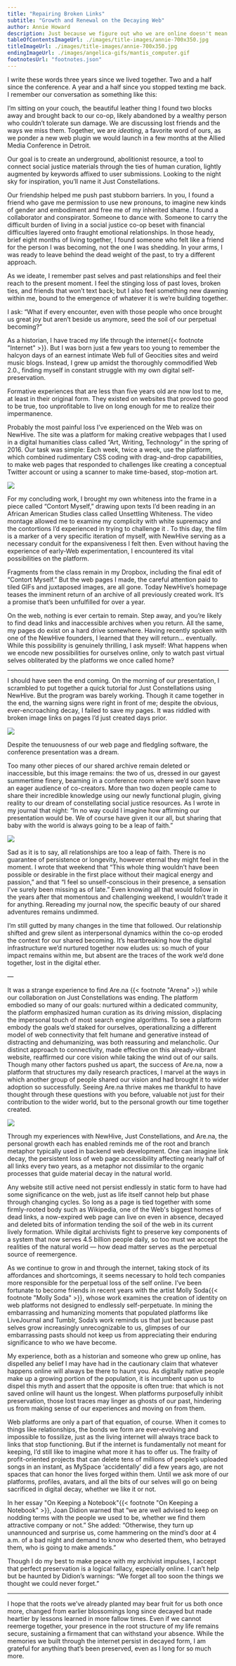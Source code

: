```yaml
---
title: "Repairing Broken Links"
subtitle: "Growth and Renewal on the Decaying Web"
author: Annie Howard
description: Just because we figure out who we are online doesn't mean we can easily hold on to our digital pasts. How do we understand the unfolding of our virtual selves, when they're contantly destroyed by the platforms that they once called home?
tableOfContentsImageUrl: ./images/title-images/annie-700x350.jpg
titleImageUrl: ./images/title-images/annie-700x350.jpg
endingImageUrl: ./images/angelica-gifs/mantis_computer.gif
footnotesUrl: "footnotes.json"
---
```


I write these words three years since we lived together. Two and a half since the conference. A year and a half since you stopped texting me back. I remember our conversation as something like this:

I’m sitting on your couch, the beautiful leather thing I found two blocks away and brought back to our co-op, likely abandoned by a wealthy person who couldn’t tolerate sun damage. We are discussing lost friends and the ways we miss them. Together, we are _ideating_, a favorite word of ours, as we ponder a new web plugin we would launch in a few months at the Allied Media Conference in Detroit.

Our goal is to create an underground, abolitionist resource, a tool to connect social justice materials through the ties of human curation, lightly augmented by keywords affixed to user submissions. Looking to the night sky for inspiration, you’ll name it Just Constellations.

Our friendship helped me push past stubborn barriers. In you, I found a friend who gave me permission to use new pronouns, to imagine new kinds of gender and embodiment and free me of my inherited shame. I found a collaborator and conspirator. Someone to dance with. Someone to carry the difficult burden of living in a social justice co-op beset with financial difficulties layered onto fraught emotional relationships. In those heady, brief eight months of living together, I found someone who felt like a friend for the person I was becoming, not the one I was shedding. In your arms, I was ready to leave behind the dead weight of the past, to try a different approach.

As we ideate, I remember past selves and past relationships and feel their reach to the present moment. I feel the stinging loss of past loves, broken ties, and friends that won’t text back; but I also feel something new dawning within me, bound to the emergence of whatever it is we’re building together.

I ask: “What if every encounter, even with those people who once brought us great joy but aren’t beside us anymore, seed the soil of our perpetual becoming?”

As a historian, I have traced my life through the internet{{< footnote "Internet" >}}. But I was born just a few years too young to remember the halcyon days of an earnest intimate Web full of Geocities sites and weird music blogs. Instead, I grew up amidst the thoroughly commodified Web 2.0., finding myself in constant struggle with my own digital self-preservation.

Formative experiences that are less than five years old are now lost to me, at least in their original form. They existed on websites that proved too good to be true, too unprofitable to live on long enough for me to realize their impermanence.

Probably the most painful loss I’ve experienced on the Web was on NewHive. The site was a platform for making creative webpages that I used in a digital humanities class called “Art, Writing, Technology” in the spring of 2016. Our task was simple: Each week, twice a week, use the platform, which combined rudimentary CSS coding with drag-and-drop capabilities, to make web pages that responded to challenges like creating a conceptual Twitter account or using a scanner to make time-based, stop-motion art.

![](scanner-talk.gif)

For my concluding work, I brought my own whiteness into the frame in a piece called “Contort Myself,” drawing upon texts I’d been reading in an African American Studies class called Unsettling Whiteness. The video montage allowed me to examine my complicity with white supremacy and the contortions I’d experienced in trying to challenge it . To this day, the film is a marker of a very specific iteration of myself, with NewHive serving as a necessary conduit for the expansiveness I felt then. Even without having the experience of early-Web experimentation, I encountered its vital possibilities on the platform.

Fragments from the class remain in my Dropbox, including the final edit of “Contort Myself.” But the web pages I made, the careful attention paid to tiled GIFs and juxtaposed images, are all gone. Today NewHive’s homepage teases the imminent return of an archive of all previously created work. It’s a promise that’s been unfulfilled for over a year.

On the web, nothing is ever certain to remain. Step away, and you’re likely to find dead links and inaccessible archives when you return. All the same, my pages do exist on a hard drive somewhere. Having recently spoken with one of the NewHive founders, I learned that they will return… eventually. While this possibility is genuinely thrilling, I ask myself: What happens when we encode new possibilities for ourselves online, only to watch past virtual selves obliterated by the platforms we once called home?

---

I should have seen the end coming. On the morning of our presentation, I scrambled to put together a quick tutorial for Just Constellations using NewHive. But the program was barely working. Though it came together in the end, the warning signs were right in front of me; despite the obvious, ever-encroaching decay, I failed to save my pages. It was riddled with broken image links on pages I’d just created days prior.

![](just-constellations.gif)

Despite the tenuousness of our web page and fledgling software, the conference presentation was a dream.

Too many other pieces of our shared archive remain deleted or inaccessible, but this image remains: the two of us, dressed in our gayest summertime finery, beaming in a conference room where we’d soon have an eager audience of co-creators. More than two dozen people came to share their incredible knowledge using our newly functional plugin, giving reality to our dream of constellating social justice resources. As I wrote in my journal that night: “In no way could I imagine how affirming our presentation would be. We of course have given it our all, but sharing that baby with the world is always going to be a leap of faith.”

![](just-constellations-cards.gif)

Sad as it is to say, all relationships are too a leap of faith. There is no guarantee of persistence or longevity, however eternal they might feel in the moment. I wrote that weekend that “This whole thing wouldn’t have been possible or desirable in the first place without their magical energy and passion,” and that “I feel so unself-conscious in their presence, a sensation I’ve surely been missing as of late.” Even knowing all that would follow in the years after that momentous and challenging weekend, I wouldn’t trade it for anything. Rereading my journal now, the specific beauty of our shared adventures remains undimmed.

I’m still gutted by many changes in the time that followed. Our relationship shifted and grew silent as interpersonal dynamics within the co-op eroded the context for our shared becoming. It’s heartbreaking how the digital infrastructure we’d nurtured together now eludes us: so much of your impact remains within me, but absent are the traces of the work we’d done together, lost in the digital ether.

—

It was a strange experience to find Are.na {{< footnote "Arena" >}} while our collaboration on Just Constellations was ending. The platform embodied so many of our goals: nurtured within a dedicated community, the platform emphasized human curation as its driving mission, displacing the impersonal touch of most search engine algorithms. To see a platform embody the goals we’d staked for ourselves, operationalizing a different model of web connectivity that felt humane and generative instead of distracting and dehumanizing, was both reassuring and melancholic. Our distinct approach to connectivity, made effective on this already-vibrant website, reaffirmed our core vision while taking the wind out of our sails. Though many other factors pushed us apart, the success of Are.na, now a platform that structures my daily research practices, I marvel at the ways in which another group of people shared our vision and had brought it to wider adoption so successfully. Seeing Are.na thrive makes me thankful to have thought through these questions with you before, valuable not just for their contribution to the wider world, but to the personal growth our time together created.

![](arena-demo.gif)

Through my experiences with NewHive, Just Constellations, and Are.na, the personal growth each has enabled reminds me of the root and branch metaphor typically used in backend web development. One can imagine link decay, the persistent loss of web page accessibility affecting nearly half of all links every two years, as a metaphor not dissimilar to the organic processes that guide material decay in the natural world.

Any website still active need not persist endlessly in static form to have had some significance on the web, just as life itself cannot help but phase through changing cycles. So long as a page is tied together with some firmly-rooted body such as Wikipedia, one of the Web's biggest homes of dead links, a now-expired web page can live on even in absence, decayed and deleted bits of information tending the soil of the web in its current lively formation. While digital archivists fight to preserve key components of a system that now serves 4.5 billion people daily, so too must we accept the realities of the natural world — how dead matter serves as the perpetual source of reemergence.

As we continue to grow in and through the internet, taking stock of its affordances and shortcomings, it seems necessary to hold tech companies more responsible for the perpetual loss of the self online. I’ve been fortunate to become friends in recent years with the artist Molly Soda{{< footnote "Molly Soda" >}}, whose work examines the creation of identity on web platforms not designed to endlessly self-perpetuate. In mining the embarrassing and humanizing moments that populated platforms like LiveJournal and Tumblr, Soda’s work reminds us that just because past selves grow increasingly unrecognizable to us, glimpses of our embarrassing pasts should not keep us from appreciating their enduring significance to who we have become.

My experience, both as a historian and someone who grew up online, has dispelled any belief I may have had in the cautionary claim that whatever happens online will always be there to haunt you. As digitally native people make up a growing portion of the population, it is incumbent upon us to dispel this myth and assert that the opposite is often true: that which is not saved online will haunt us the longest. When platforms purposefully inhibit preservation, those lost traces may linger as ghosts of our past, hindering us from making sense of our experiences and moving on from them.

Web platforms are only a part of that equation, of course. When it comes to things like relationships, the bonds we form are ever-evolving and impossible to fossilize, just as the living internet will always trace back to links that stop functioning. But if the internet is fundamentally not meant for keeping, I’d still like to imagine what more it has to offer us. The frailty of profit-oriented projects that can delete tens of millions of people’s uploaded songs in an instant, as MySpace ‘accidentally’ did a few years ago, are not spaces that can honor the lives forged within them. Until we ask more of our platforms, profiles, avatars, and all the bits of our selves will go on being sacrificed in digital decay, whether we like it or not.

In her essay "On Keeping a Notebook"{{< footnote "On Keeping a Notebook" >}}, Joan Didion warned that “we are well advised to keep on nodding terms with the people we used to be, whether we find them attractive company or not.” She added: “Otherwise, they turn up unannounced and surprise us, come hammering on the mind’s door at 4 a.m. of a bad night and demand to know who deserted them, who betrayed them, who is going to make amends.”

Though I do my best to make peace with my archivist impulses, I accept that perfect preservation is a logical fallacy, especially online. I can’t help but be haunted by Didion’s warnings: “We forget all too soon the things we thought we could never forget.”

---

I hope that the roots we’ve already planted may bear fruit for us both once more, changed from earlier blossomings long since decayed but made heartier by lessons learned in more fallow times. Even if we cannot reemerge together, your presence in the root structure of my life remains secure, sustaining a firmament that can withstand your absence. While the memories we built through the internet persist in decayed form, I am grateful for anything that’s been preserved, even as I long for so much more.
